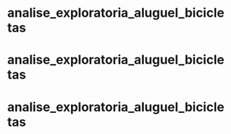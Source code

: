 # analise_exploratoria_aluguel_bicicletas
# analise_exploratoria_aluguel_bicicletas
# analise_exploratoria_aluguel_bicicletas
